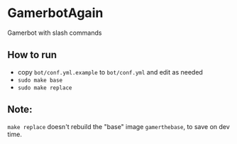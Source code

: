 # GamerbotAgain
Gamerbot with slash commands

## How to run
* copy `bot/conf.yml.example` to `bot/conf.yml` and edit as needed
* `sudo make base`
* `sudo make replace`

## Note:
`make replace` doesn't rebuild the "base" image `gamerthebase`, to save on dev time.